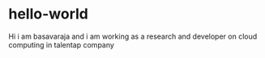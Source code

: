 # hello-world
Hi i am basavaraja and i am working as a research and developer on cloud computing in talentap company 
